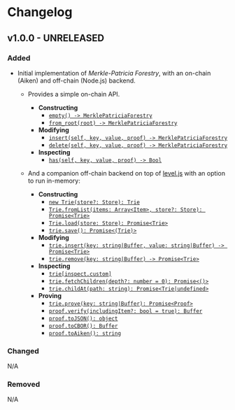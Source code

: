 # Changelog

## v1.0.0 - UNRELEASED

### Added

- Initial implementation of _Merkle-Patricia Forestry_, with an on-chain (Aiken) and off-chain (Node.js) backend.

  - Provides a simple on-chain API.
    - **Constructing**
      - [`empty() -> MerklePatriciaForestry`](https://aiken-lang.github.io/merkle-patricia-forestry/aiken/merkle_patricia_forestry.html#empty)
      - [`from_root(root) -> MerklePatriciaForestry`](https://aiken-lang.github.io/merkle-patricia-forestry/aiken/merkle_patricia_forestry.html#from_root)
    - **Modifying**
      - [`insert(self, key, value, proof) -> MerklePatriciaForestry`](https://aiken-lang.github.io/merkle-patricia-forestry/aiken/merkle_patricia_forestry.html#insert)
      - [`delete(self, key, value, proof) -> MerklePatriciaForestry`](https://aiken-lang.github.io/merkle-patricia-forestry/aiken/merkle_patricia_forestry.html#delete)
    - **Inspecting**
      - [`has(self, key, value, proof) -> Bool`](https://aiken-lang.github.io/merkle-patricia-forestry/aiken/merkle_patricia_forestry.html#has)

  - And a companion off-chain backend on top of [level.js](https://leveljs.org/) with an option to run in-memory:
    - **Constructing**
      - [`new Trie(store?: Store): Trie`](https://github.com/aiken-lang/merkle-patricia-forestry/tree/main/off-chain#new-triestore-store-trie)
      - [`Trie.fromList(items: Array<Item>, store?: Store): Promise<Trie>`](https://github.com/aiken-lang/merkle-patricia-forestry/tree/main/off-chain#triefromlistitems-arrayitem-store-store-promisetrie)
      - [`Trie.load(store: Store): Promise<Trie>`](https://github.com/aiken-lang/merkle-patricia-forestry/tree/main/off-chain#trieloadstore-store-promisetrie)
      - [`trie.save(): Promise<(Trie)>`](https://github.com/aiken-lang/merkle-patricia-forestry/tree/main/off-chain#triesave-promisetrie)
    - **Modifying**
      - [`trie.insert(key: string|Buffer, value: string|Buffer) -> Promise<Trie>`](https://github.com/aiken-lang/merkle-patricia-forestry/tree/main/off-chain#trieinsertkey-stringbuffer-value-stringbuffer---promisetrie)
      - [`trie.remove(key: string|Buffer) -> Promise<Trie>`](https://github.com/aiken-lang/merkle-patricia-forestry/tree/main/off-chain#trieremovekey-stringbuffer--promisetrie)
    - **Inspecting**
      - [`trie[inspect.custom]`](https://github.com/aiken-lang/merkle-patricia-forestry/tree/main/off-chain#inspecting)
      - [`trie.fetchChildren(depth?: number = 0): Promise<()>`](https://github.com/aiken-lang/merkle-patricia-forestry/tree/main/off-chain#triefetchchildrendepth-number--0-promise)
      - [`trie.childAt(path: string): Promise<Trie|undefined>`](https://github.com/aiken-lang/merkle-patricia-forestry/tree/main/off-chain#triechildatpath-string-promisetrieundefined)
    - **Proving**
      - [`trie.prove(key: string|Buffer): Promise<Proof>`](https://github.com/aiken-lang/merkle-patricia-forestry/tree/main/off-chain#trieprovekey-stringbuffer-promiseproof)
      - [`proof.verify(includingItem?: bool = true): Buffer`](https://github.com/aiken-lang/merkle-patricia-forestry/tree/main/off-chain#proofverifyincludingitem-bool--true-buffer)
      - [`proof.toJSON(): object`](https://github.com/aiken-lang/merkle-patricia-forestry/tree/main/off-chain#prooftojson-object)
      - [`proof.toCBOR(): Buffer`](https://github.com/aiken-lang/merkle-patricia-forestry/tree/main/off-chain#prooftocbor-buffer)
      - [`proof.toAiken(): string`](https://github.com/aiken-lang/merkle-patricia-forestry/tree/main/off-chain#prooftoaiken-string)

### Changed

N/A

### Removed

N/A
